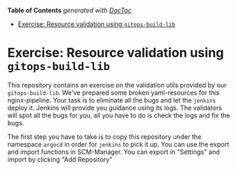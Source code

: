 <!-- START doctoc generated TOC please keep comment here to allow auto update -->
<!-- DON'T EDIT THIS SECTION, INSTEAD RE-RUN doctoc TO UPDATE -->
**Table of Contents**  *generated with [DocToc](https://github.com/thlorenz/doctoc)*

- [Exercise: Resource validation using `gitops-build-lib`](#exercise-resource-validation-using-gitops-build-lib)

<!-- END doctoc generated TOC please keep comment here to allow auto update -->

# Exercise: Resource validation using `gitops-build-lib`

This repository contains an exercise on the validation utils provided by our `gitops-build-lib`. We've prepared some
broken yaml-resources for this nginx-pipeline. Your task is to eliminate all the bugs and let the `jenkins` deploy it.
Jenkins will provide you guidance using its logs. The validators will spot all the bugs for you, all you have to do is check the
logs and fix the bugs. 

The first step you have to take is to copy this repository under the namespace `argocd` in order for `jenkins` to pick it up.
You can use the export and import functions in SCM-Manager. You can export in "Settings" and import by clicking "Add Repository"
